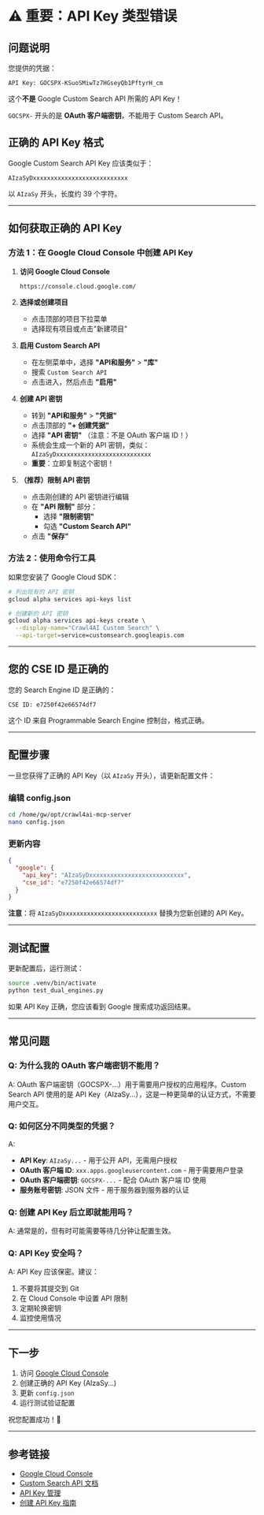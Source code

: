 # ⚠️ 重要：API Key 类型错误

## 问题说明

您提供的凭据：
```
API Key: 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
```

这个**不是** Google Custom Search API 所需的 API Key！

`GOCSPX-` 开头的是 **OAuth 客户端密钥**，不能用于 Custom Search API。

## 正确的 API Key 格式

Google Custom Search API Key 应该类似于：
```
AIzaSyDxxxxxxxxxxxxxxxxxxxxxxxxxxx
```

以 `AIzaSy` 开头，长度约 39 个字符。

---

## 如何获取正确的 API Key

### 方法 1：在 Google Cloud Console 中创建 API Key

1. **访问 Google Cloud Console**
   ```
   https://console.cloud.google.com/
   ```

2. **选择或创建项目**
   - 点击顶部的项目下拉菜单
   - 选择现有项目或点击"新建项目"

3. **启用 Custom Search API**
   - 在左侧菜单中，选择 **"API和服务"** > **"库"**
   - 搜索 `Custom Search API`
   - 点击进入，然后点击 **"启用"**

4. **创建 API 密钥**
   - 转到 **"API和服务"** > **"凭据"**
   - 点击顶部的 **"+ 创建凭据"**
   - 选择 **"API 密钥"** （注意：不是 OAuth 客户端 ID！）
   - 系统会生成一个新的 API 密钥，类似：`AIzaSyDxxxxxxxxxxxxxxxxxxxxxxxxxxx`
   - **重要**：立即复制这个密钥！

5. **（推荐）限制 API 密钥**
   - 点击刚创建的 API 密钥进行编辑
   - 在 **"API 限制"** 部分：
     - 选择 **"限制密钥"**
     - 勾选 **"Custom Search API"**
   - 点击 **"保存"**

### 方法 2：使用命令行工具

如果您安装了 Google Cloud SDK：

```bash
# 列出现有的 API 密钥
gcloud alpha services api-keys list

# 创建新的 API 密钥
gcloud alpha services api-keys create \
  --display-name="Crawl4AI Custom Search" \
  --api-target=service=customsearch.googleapis.com
```

---

## 您的 CSE ID 是正确的

您的 Search Engine ID 是正确的：
```
CSE ID: e7250f42e66574df7
```

这个 ID 来自 Programmable Search Engine 控制台，格式正确。

---

## 配置步骤

一旦您获得了正确的 API Key（以 `AIzaSy` 开头），请更新配置文件：

### 编辑 config.json

```bash
cd /home/gw/opt/crawl4ai-mcp-server
nano config.json
```

### 更新内容

```json
{
  "google": {
    "api_key": "AIzaSyDxxxxxxxxxxxxxxxxxxxxxxxxxxx",
    "cse_id": "e7250f42e66574df7"
  }
}
```

**注意**：将 `AIzaSyDxxxxxxxxxxxxxxxxxxxxxxxxxxx` 替换为您新创建的 API Key。

---

## 测试配置

更新配置后，运行测试：

```bash
source .venv/bin/activate
python test_dual_engines.py
```

如果 API Key 正确，您应该看到 Google 搜索成功返回结果。

---

## 常见问题

### Q: 为什么我的 OAuth 客户端密钥不能用？

A: OAuth 客户端密钥（GOCSPX-...）用于需要用户授权的应用程序。Custom Search API 使用的是 API Key（AIzaSy...），这是一种更简单的认证方式，不需要用户交互。

### Q: 如何区分不同类型的凭据？

A: 
- **API Key**: `AIzaSy...` - 用于公开 API，无需用户授权
- **OAuth 客户端 ID**: `xxx.apps.googleusercontent.com` - 用于需要用户登录
- **OAuth 客户端密钥**: `GOCSPX-...` - 配合 OAuth 客户端 ID 使用
- **服务账号密钥**: JSON 文件 - 用于服务器到服务器的认证

### Q: 创建 API Key 后立即就能用吗？

A: 通常是的，但有时可能需要等待几分钟让配置生效。

### Q: API Key 安全吗？

A: API Key 应该保密。建议：
1. 不要将其提交到 Git
2. 在 Cloud Console 中设置 API 限制
3. 定期轮换密钥
4. 监控使用情况

---

## 下一步

1. 访问 [Google Cloud Console](https://console.cloud.google.com/)
2. 创建正确的 API Key (AIzaSy...)
3. 更新 `config.json`
4. 运行测试验证配置

祝您配置成功！🎉

---

## 参考链接

- [Google Cloud Console](https://console.cloud.google.com/)
- [Custom Search API 文档](https://developers.google.com/custom-search/v1/overview)
- [API Key 管理](https://cloud.google.com/docs/authentication/api-keys)
- [创建 API Key 指南](https://support.google.com/googleapi/answer/6158862)
